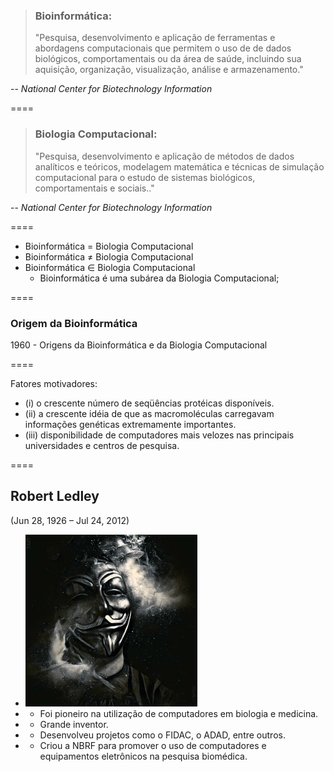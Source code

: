 <!-- .slide: data-background="img/motivation.jpg" -->

> ### Bioinformática:
>
> "Pesquisa, desenvolvimento e aplicação de ferramentas e abordagens computacionais que permitem o uso de de dados biológicos, comportamentais ou da área de saúde, incluindo sua aquisição, organização, visualização, análise e armazenamento."

-- <cite>National Center for Biotechnology Information</cite>

====

<!-- .slide: data-background="img/motivation.jpg" -->

> ### Biologia Computacional:
>
> "Pesquisa, desenvolvimento e aplicação de métodos de dados analíticos e teóricos, modelagem matemática e técnicas de simulação computacional para o estudo de sistemas biológicos, comportamentais e sociais.."

-- <cite>National Center for Biotechnology Information</cite>

====

<!-- .slide: data-background="img/motivation.jpg" -->

- Bioinformática = Biologia Computacional
- Bioinformática ≠ Biologia Computacional
- Bioinformática ∈ Biologia Computacional
  - Bioinformática é uma subárea da Biologia Computacional;

====

### Origem da Bioinformática

1960 - Origens da Bioinformática e da Biologia Computacional

====

Fatores motivadores:

- (i) o crescente número de seqüências protéicas disponíveis.
- (ii) a crescente idéia de que as macromoléculas carregavam informações genéticas extremamente importantes.
- (iii) disponibilidade de computadores mais velozes nas principais universidades e centros de pesquisa. 

====

<!-- .slide: class="author" -->

## Robert Ledley 
(Jun 28, 1926 – Jul 24, 2012)

- ![avatar][avatar] <!-- .element: class="pull-right" -->
- - Foi pioneiro na utilização de computadores em biologia e medicina.
- - Grande inventor. 
- - Desenvolveu projetos como o FIDAC, o ADAD, entre outros.
- - Criou a NBRF para promover o uso de computadores e 
    equipamentos eletrônicos na pesquisa biomédica.
    
[avatar]: ../shared/img/menegidio.jpg
